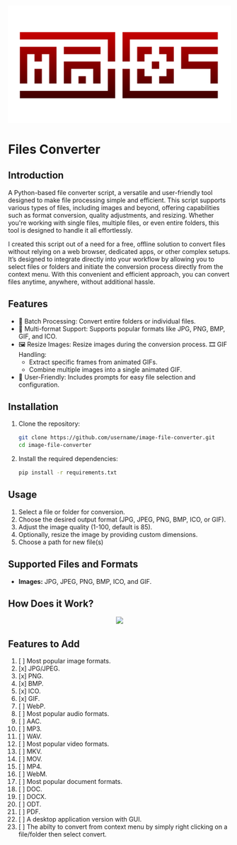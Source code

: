<p align="center">
  <img src="assets/MXS2750.gif"/>
</p>

# Files Converter
## Introduction
A Python-based file converter script, a versatile and user-friendly tool designed to make file processing simple and efficient. This script supports various types of files, including images and beyond, offering capabilities such as format conversion, quality adjustments, and resizing. Whether you're working with single files, multiple files, or even entire folders, this tool is designed to handle it all effortlessly.

I created this script out of a need for a free, offline solution to convert files without relying on a web browser, dedicated apps, or other complex setups. It’s designed to integrate directly into your workflow by allowing you to select files or folders and initiate the conversion process directly from the context menu. With this convenient and efficient approach, you can convert files anytime, anywhere, without additional hassle.
## Features
* 📁 Batch Processing: Convert entire folders or individual files.
* 🔄 Multi-format Support: Supports popular formats like JPG, PNG, BMP, GIF, and ICO.
* 🖼️ Resize Images: Resize images during the conversion process.
🎞️ GIF Handling:
  * Extract specific frames from animated GIFs.
  * Combine multiple images into a single animated GIF.
* 🌟 User-Friendly: Includes prompts for easy file selection and configuration.
## Installation
1. Clone the repository:
   ```bash
   git clone https://github.com/username/image-file-converter.git
   cd image-file-converter
2. Install the required dependencies:
   ```bash
   pip install -r requirements.txt
## Usage
1. Select a file or folder for conversion.
2. Choose the desired output format (JPG, JPEG, PNG, BMP, ICO, or GIF).
3. Adjust the image quality (1-100, default is 85).
4. Optionally, resize the image by providing custom dimensions.
4. Choose a path for new file(s)
## Supported Files and Formats
* **Images:** JPG, JPEG, PNG, BMP, ICO, and GIF.
## How Does it Work?
<p align="center">
  <img src="assets/main_program_diagram.svg"/>
</p>

## Features to Add
1. [ ] Most popular image formats.
  1. [x] JPG/JPEG.
  2. [x] PNG.
  3. [x] BMP.
  4. [x] ICO.
  5. [x] GIF.
  6. [ ] WebP.
2. [ ] Most popular audio formats.
  1. [ ] AAC.
  2. [ ] MP3.
  3. [ ] WAV.
3. [ ] Most popular video formats.
  1. [ ] MKV.
  2. [ ] MOV.
  3. [ ] MP4.
  4. [ ] WebM.
4. [ ] Most popular document formats.
  1. [ ] DOC.
  2. [ ] DOCX.
  3. [ ] ODT.
  4. [ ] PDF.
5. [ ] A desktop application version with GUI.
6. [ ] The abilty to convert from context menu by simply right clicking on a file/folder then select convert.
